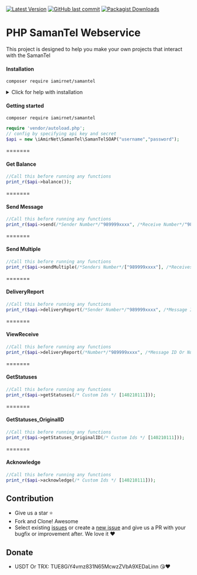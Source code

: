 [![Latest Version](https://img.shields.io/github/release/iamirnet/samantel.svg?style=flat-square)](https://github.com/iamirnet/samantel/releases)
[![GitHub last commit](https://img.shields.io/github/last-commit/iamirnet/samantel.svg?style=flat-square)](#)
[![Packagist Downloads](https://img.shields.io/packagist/dt/iamirnet/samantel.svg?style=flat-square)](https://packagist.org/packages/iamirnet/samantel)

# PHP SamanTel Webservice
This project is designed to help you make your own projects that interact with the SamanTel

#### Installation
```
composer require iamirnet/samantel
```
<details>
 <summary>Click for help with installation</summary>

## Install Composer
If the above step didn't work, install composer and try again.
#### Debian / Ubuntu
```
sudo apt-get install curl php-curl
curl -s http://getcomposer.org/installer | php
php composer.phar install
```
Composer not found? Use this command instead:
```
php composer.phar require "iamirnet/samantel"
```

#### Installing on Windows
Download and install composer:
1. https://getcomposer.org/download/
2. Create a folder on your drive like C:\iAmirNet\SamanTel
3. Run command prompt and type `cd C:\iAmirNet\SamanTel`
4. ```composer require iamirnet/samantel```
5. Once complete copy the vendor folder into your project.

</details>

#### Getting started
`composer require iamirnet/samantel`
```php
require 'vendor/autoload.php';
// config by specifying api key and secret
$api = new \iAmirNet\SamanTel\SamanTelSOAP("username","password");
```


=======
#### Get Balance
```php
//Call this before running any functions
print_r($api->balance());
```

=======
#### Send Message
```php
//Call this before running any functions
print_r($api->send(/*Sender Number*/"989999xxxx", /*Receive Number*/"989xxxxxxxxxx",/*Text Message*/ "متن پیامک", /* Flash */ 1));
```

=======
#### Send Multiple
```php
//Call this before running any functions
print_r($api->sendMultiple(/*Senders Number*/["989999xxxx"], /*Receives Number*/["989xxxxxxxxxx"],/*Text Messages*/ ["متن پیامک"], /* Flash */ [1], , /* Custom Ids */ [140210111]));
```

=======
#### DeliveryReport
```php
//Call this before running any functions
print_r($api->deliveryReport(/*Sender Number*/"989999xxxx", /*Message ID*/48222256, /*from ID Or Null*/'48222254', ));
```

=======
#### ViewReceive
```php
//Call this before running any functions
print_r($api->deliveryReport(/*Number*/"989999xxxx", /*Message ID Or Null*/48222256));
```

=======
#### GetStatuses
```php
//Call this before running any functions
print_r($api->getStatuses(/* Custom Ids */ [140210111]));
```

=======
#### GetStatuses_OriginalID
```php
//Call this before running any functions
print_r($api->getStatuses_OriginalID(/* Custom Ids */ [140210111]));
```

=======
#### Acknowledge
```php
//Call this before running any functions
print_r($api->acknowledge(/* Custom Ids */ [140210111]));
```

## Contribution
- Give us a star :star:
- Fork and Clone! Awesome
- Select existing [issues](https://github.com/iamirnet/samantel/issues) or create a [new issue](https://github.com/iamirnet/samantel/issues/new) and give us a PR with your bugfix or improvement after. We love it ❤️

## Donate
- USDT Or TRX: TUE8GiY4vmz831N65McwzZVbA9XEDaLinn 😘❤
